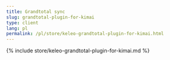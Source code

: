 ```yaml
---
title: Grandtotal sync
slug: grandtotal-plugin-for-kimai
type: client
lang: pl
permalink: /pl/store/keleo-grandtotal-plugin-for-kimai.html
---
```


{% include store/keleo-grandtotal-plugin-for-kimai.md %}
